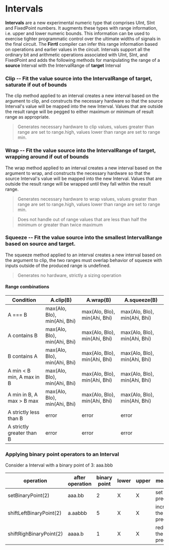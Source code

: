 # Intervals

**Intervals** are a new experimental numeric type that comprises UInt, SInt and FixedPoint numbers.
It augments these types with range information, i.e. upper and lower numeric bounds.
This information can be used to exercise tighter programmatic control over the ultimate widths of
signals in the final circuit.  The **Firrtl** compiler can infer this range information based on
operations and earlier values in the circuit. Intervals support all the ordinary bit and arithmetic operations
associated with UInt, SInt, and FixedPoint and adds the following methods for manipulating the range of
a **source** Interval with the IntervalRange of **target** Interval

### Clip -- Fit the value **source** into the IntervalRange of **target**, saturate if out of bounds

The clip method applied to an interval creates a new interval based on the argument to clip,
and constructs the necessary hardware so that the source Interval's value will be mapped into the new Interval.
Values that are outside the result range will be pegged to either maximum or minimum of result range as appropriate.

> Generates necessary hardware to clip values, values greater than range are set to range.high, values lower than range are set to range min.

### Wrap -- Fit the value **source** into the IntervalRange of **target**, wrapping around if out of bounds

The wrap method applied to an interval creates a new interval based on the argument to wrap,
and constructs the necessary
hardware so that the source Interval's value will be mapped into the new Interval.
Values that are outside the result range will be wrapped until they fall within the result range.

> Generates necessary hardware to wrap values, values greater than range are set to range.high, values lower than range are set to range min.

> Does not handle out of range values that are less than half the minimum or greater than twice maximum

### Squeeze -- Fit the value **source** into the smallest IntervalRange based on source and target.

The squeeze method applied to an interval creates a new interval based on the argument to clip, the two ranges must overlap
behavior of squeeze with inputs outside of the produced range is undefined.

> Generates no hardware, strictly a sizing operation

#### Range combinations

|         Condition         |          A.clip(B)           |          A.wrap(B)           |         A.squeeze(B)         |
|---------------------------|------------------------------|------------------------------|------------------------------|
| A === B                   | max(Alo, Blo), min(Ahi, Bhi) | max(Alo, Blo), min(Ahi, Bhi) | max(Alo, Blo), min(Ahi, Bhi) |
| A contains B              | max(Alo, Blo), min(Ahi, Bhi) | max(Alo, Blo), min(Ahi, Bhi) | max(Alo, Blo), min(Ahi, Bhi) |
| B contains A              | max(Alo, Blo), min(Ahi, Bhi) | max(Alo, Blo), min(Ahi, Bhi) | max(Alo, Blo), min(Ahi, Bhi) |
| A min < B min, A max in B | max(Alo, Blo), min(Ahi, Bhi) | max(Alo, Blo), min(Ahi, Bhi) | max(Alo, Blo), min(Ahi, Bhi) |
| A min in B, A max > B max | max(Alo, Blo), min(Ahi, Bhi) | max(Alo, Blo), min(Ahi, Bhi) | max(Alo, Blo), min(Ahi, Bhi) |
| A strictly less than B    | error                        | error                        | error                        |
| A strictly greater than B | error                        | error                        | error                        |


### Applying binary point operators to an Interval

Consider a Interval with a binary point of 3: aaa.bbb

|        operation        | after operation | binary point | lower | upper |        meaning         |
|-------------------------|-----------------|--------------|-------|-------|------------------------|
| setBinaryPoint(2)       | aaa.bb          | 2            | X     | X     | set the precision      |
| shiftLeftBinaryPoint(2) | a.aabbb         | 5            | X     | X     | increase the precision |
| shiftRighBinaryPoint(2) | aaaa.b          | 1            | X     | X     | reduce the precision   |


